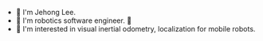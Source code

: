 - 👋 I'm Jehong Lee.
- 🔭 I'm robotics software engineer. 🤖
- 🤗 I'm interested in visual inertial odometry, localization for mobile robots.

<!--
**kiddhong/kiddhong** is a ✨ _special_ ✨ repository because its `README.md` (this file) appears on your GitHub profile.

![Anurag's GitHub stats](https://github-readme-stats.vercel.app/api?username=kiddhong&show_icons=true&theme=dark&count_private=true)


![Top Langs](https://github-readme-stats.vercel.app/api/top-langs/?username=kiddhong&layout=compact&theme=dark&count_private=true)

Here are some ideas to get you started:

- 🔭 I’m currently working on ...
- 🌱 I’m currently learning ...
- 👯 I’m looking to collaborate on ...
- 🤔 I’m looking for help with ...
- 💬 Ask me about ...
- 📫 How to reach me: ...
- 😄 Pronouns: ...
- ⚡ Fun fact: ...
-->
